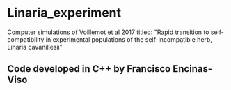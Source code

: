 # Linaria_experiment
Computer simulations of Voillemot et al 2017 titled: "Rapid transition to self-compatibility in experimental populations of the self-incompatible herb, Linaria cavanillesii"

## Code developed in C++ by Francisco Encinas-Viso
